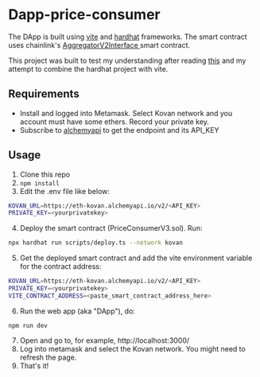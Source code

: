 # Dapp-price-consumer

The DApp is built using [vite](https://vitejs.dev/) and [hardhat](https://hardhat.org/) frameworks. The smart contract uses chainlink's [ AggregatorV2Interface ](https://github.com/smartcontractkit/chainlink/blob/develop/contracts/src/v0.8/interfaces/AggregatorV3Interface.sol) smart contract.

This project was built to test my understanding after reading [this](https://docs.chain.link/docs/consuming-data-feeds/) and my attempt to combine the hardhat project with vite.

## Requirements

- Install and logged into Metamask. Select Kovan network and you account must have some ethers. Record your private key.
- Subscribe to [alchemyapi](https://www.alchemy.com/) to get the endpoint and its API_KEY

## Usage

1. Clone this repo
2. `npm install`
3. Edit the .env file like below:

```sh
KOVAN_URL=https://eth-kovan.alchemyapi.io/v2/<API_KEY>
PRIVATE_KEY=<yourprivatekey>
```

4. Deploy the smart contract (PriceConsumerV3.sol). Run:

```sh
npx hardhat run scripts/deploy.ts --network kovan
```

5. Get the deployed smart contract and add the vite environment variable for the contract address:

```sh
KOVAN_URL=https://eth-kovan.alchemyapi.io/v2/<API_KEY>
PRIVATE_KEY=<yourprivatekey>
VITE_CONTRACT_ADDRESS=<paste_smart_contract_address_here>
```

6. Run the web app (aka "DApp"), do:

```
npm run dev
```

7. Open and go to, for example, http://localhost:3000/
8. Log into metamask and select the Kovan network. You might need to refresh the page.
9. That's it!
